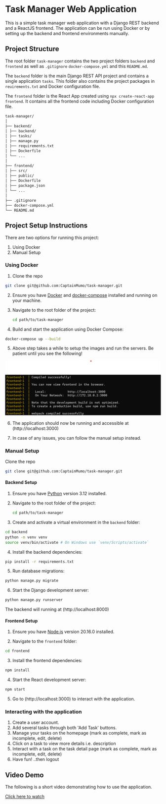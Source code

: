 # Task Manager Web Application

This is a simple task manager web application with a Django REST backend and a ReactJS frontend. The application can be run using Docker or by setting up the backend and frontend environments manually.

## Project Structure

The root folder `task-manager` contains the two project folders `backend` and `frontend` as well as `.gitignore` `docker-compose.yml` and this `README.md`.

The `backend` folder is the main Django REST API project and contains a single application `tasks`. This folder also contains the project packages in `reuirements.txt` and Docker configuration file.

The `frontend` folder is the React App created using `npx create-react-app frontend`. It contains all the frontend code including Docker configuration file.

```
task-manager/
│
├── backend/
│ ├── backend/
│ ├── tasks/
│ ├── manage.py
│ ├── requirements.txt
│ ├── Dockerfile
│ └── ...
│
├── frontend/
│ ├── src/
│ ├── public/
│ ├── Dockerfile
│ ├── package.json
│ └── ...
│
├── .gitignore
├── docker-compose.yml
└── README.md
```

## Project Setup Instructions

There are two options for running this project:
1. Using Docker
2. Manual Setup

### Using Docker

1. Clone the repo

```bash
git clone git@github.com:CaptainMumo/task-manager.git
```

2. Ensure you have [Docker](https://www.docker.com/get-started) and [docker-compose](https://docs.docker.com/compose/install/) installed and running on your machine.

3. Navigate to the root folder of the project:

   ```bash
   cd path/to/task-manager
   ```

4. Build and start the application using Docker Compose:

```bash
docker-compose up --build
```

5. Above step takes a while to setup the images and run the servers. Be patient until you see the following!

![alt text](image.png)

6. The application should now be running and accessible at (http://localhost:3000)

7. In case of any issues, you can follow the manual setup instead.

### Manual Setup

Clone the repo

```bash
git clone git@github.com:CaptainMumo/task-manager.git
```

#### Backend Setup

1. Ensure you have [Python](https://www.python.org/) version 3.12 installed.

2. Navigate to the root folder of the project:

   ```bash
   cd path/to/task-manager
   ```

3. Create and activate a virtual environment in the `backend` folder:

```bash
cd backend
python -m venv venv
source venv/bin/activate # On Windows use `venv/Scripts/activate`
```

4. Install the backend dependencies:

```bash
pip install -r requirements.txt
```

5. Run database migrations:

```bash
python manage.py migrate
```

6. Start the Django development server:

```bash
python manage.py runserver
```

The backend will running at (http://localhost:8000)

#### Frontend Setup

1. Ensure you have [Node.js](https://nodejs.org/) version 20.16.0 installed.

2. Navigate to the `frontend` folder:

```bash
cd frontend
```

3. Install the frontend dependencies:

```bash
npm install
```

4. Start the React development server:

```bash
npm start
```

5. Go to (http://localhost:3000) to interact with the application. 

### Interacting with the application

1. Create a user account.
2. Add several tasks through both 'Add Task' buttons.
3. Manage your tasks on the homepage (mark as complete, mark as incomplete, edit, delete)
4. Click on a task to view more details i.e. description
5. Interact with a task on the task detail page (mark as complete, mark as incomplete, edit, delete)
6. Have fun! ..then logout

## Video Demo
The following is a short video demonstrating how to use the application.

[Click here to watch](https://www.loom.com/share/d43e8fc5cc6e42089406b8e75d94f24c?sid=b237b1db-023b-4008-9c8a-80da6a07ec84)